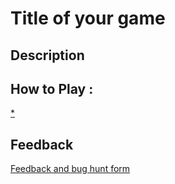 # Title of your game

## Description

## How to Play :
[*](my_game.exe)
## Feedback
[Feedback and bug hunt form](https://docs.google.com/forms/d/e/1FAIpQLSdX8-ADqE_m4tqrLNfHIENH5Gfm-ZUxwuDtjPt_CaNc6ZNb2w/viewform?usp=sf_link)
